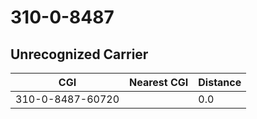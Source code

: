 # 310-0-8487
## Unrecognized Carrier


| CGI | Nearest CGI | Distance |
|-----|-------------|----------|
| 310-0-8487-60720 |  | 0.0 |
